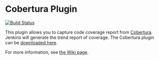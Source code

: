 # Cobertura Plugin

[![Build
Status](https://jenkins.ci.cloudbees.com/buildStatus/icon?job=plugins/cobertura-plugin)](https://jenkins.ci.cloudbees.com/job/plugins/job/cobertura-plugin/)

This plugin allows you to capture code coverage report from
[Cobertura](http://cobertura.sourceforge.net/).
Jenkins will generate the trend report of coverage.
The Cobertura plugin can be [downloaded
here](http://updates.jenkins-ci.org/download/plugins/cobertura/).

For more information, see [the Wiki
page](https://wiki.jenkins-ci.org/display/JENKINS/Cobertura+Plugin).
